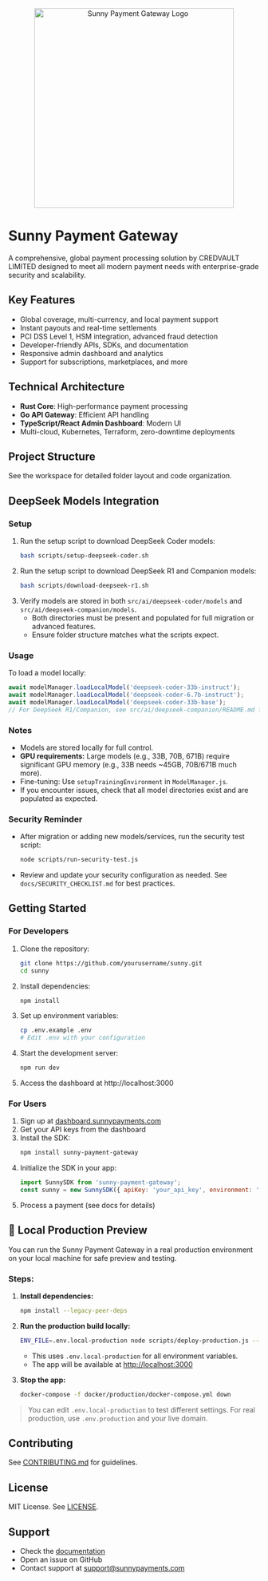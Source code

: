 <div align="center">
  <img src="public/assets/images/sunny-logo.svg" alt="Sunny Payment Gateway Logo" width="400"/>
</div>

# Sunny Payment Gateway
A comprehensive, global payment processing solution by CREDVAULT LIMITED designed to meet all modern payment needs with enterprise-grade security and scalability.

## Key Features
- Global coverage, multi-currency, and local payment support
- Instant payouts and real-time settlements
- PCI DSS Level 1, HSM integration, advanced fraud detection
- Developer-friendly APIs, SDKs, and documentation
- Responsive admin dashboard and analytics
- Support for subscriptions, marketplaces, and more

## Technical Architecture
- **Rust Core**: High-performance payment processing
- **Go API Gateway**: Efficient API handling
- **TypeScript/React Admin Dashboard**: Modern UI
- Multi-cloud, Kubernetes, Terraform, zero-downtime deployments

## Project Structure
See the workspace for detailed folder layout and code organization.

## DeepSeek Models Integration

### Setup
1. Run the setup script to download DeepSeek Coder models:
   ```bash
   bash scripts/setup-deepseek-coder.sh
   ```
2. Run the setup script to download DeepSeek R1 and Companion models:
   ```bash
   bash scripts/download-deepseek-r1.sh
   ```
3. Verify models are stored in both `src/ai/deepseek-coder/models` and `src/ai/deepseek-companion/models`.
   - Both directories must be present and populated for full migration or advanced features.
   - Ensure folder structure matches what the scripts expect.

### Usage
To load a model locally:
```javascript
await modelManager.loadLocalModel('deepseek-coder-33b-instruct');
await modelManager.loadLocalModel('deepseek-coder-6.7b-instruct');
await modelManager.loadLocalModel('deepseek-coder-33b-base');
// For DeepSeek R1/Companion, see src/ai/deepseek-companion/README.md for usage examples.
```

### Notes
- Models are stored locally for full control.
- **GPU requirements:** Large models (e.g., 33B, 70B, 671B) require significant GPU memory (e.g., 33B needs ~45GB, 70B/671B much more).
- Fine-tuning: Use `setupTrainingEnvironment` in `ModelManager.js`.
- If you encounter issues, check that all model directories exist and are populated as expected.

### Security Reminder
- After migration or adding new models/services, run the security test script:
  ```bash
  node scripts/run-security-test.js
  ```
- Review and update your security configuration as needed. See `docs/SECURITY_CHECKLIST.md` for best practices.

## Getting Started

### For Developers
1. Clone the repository:
   ```bash
   git clone https://github.com/yourusername/sunny.git
   cd sunny
   ```
2. Install dependencies:
   ```bash
   npm install
   ```
3. Set up environment variables:
   ```bash
   cp .env.example .env
   # Edit .env with your configuration
   ```
4. Start the development server:
   ```bash
   npm run dev
   ```
5. Access the dashboard at http://localhost:3000

### For Users
1. Sign up at [dashboard.sunnypayments.com](https://dashboard.sunnypayments.com)
2. Get your API keys from the dashboard
3. Install the SDK:
   ```bash
   npm install sunny-payment-gateway
   ```
4. Initialize the SDK in your app:
   ```javascript
   import SunnySDK from 'sunny-payment-gateway';
   const sunny = new SunnySDK({ apiKey: 'your_api_key', environment: 'sandbox' });
   ```
5. Process a payment (see docs for details)

## 🚀 Local Production Preview

You can run the Sunny Payment Gateway in a real production environment on your local machine for safe preview and testing.

### Steps:

1. **Install dependencies:**
   ```bash
   npm install --legacy-peer-deps
   ```

2. **Run the production build locally:**
   ```bash
   ENV_FILE=.env.local-production node scripts/deploy-production.js --local-production
   ```
   - This uses `.env.local-production` for all environment variables.
   - The app will be available at [http://localhost:3000](http://localhost:3000)

3. **Stop the app:**
   ```bash
   docker-compose -f docker/production/docker-compose.yml down
   ```

> You can edit `.env.local-production` to test different settings. For real production, use `.env.production` and your live domain.

## Contributing
See [CONTRIBUTING.md](./CONTRIBUTING.md) for guidelines.

## License
MIT License. See [LICENSE](LICENSE).

## Support
- Check the [documentation](./docs/)
- Open an issue on GitHub
- Contact support at support@sunnypayments.com
